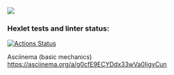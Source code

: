 

<a href="https://github.com/dtarakanova/java-project-71/workflows/Java CI with Gradle/badge.svg">
<a href="https://codeclimate.com/github/dtarakanova/java-project-71/maintainability"><img src="https://api.codeclimate.com/v1/badges/3d8545c4e3fa49a2092a/maintainability" /></a>

### Hexlet tests and linter status:
[![Actions Status](https://github.com/dtarakanova/java-project-71/workflows/hexlet-check/badge.svg)](https://github.com/dtarakanova/java-project-71/actions)

Asciinema (basic mechanics)
https://asciinema.org/a/g0cfE9ECYDdx33wVa0IjgyCun
